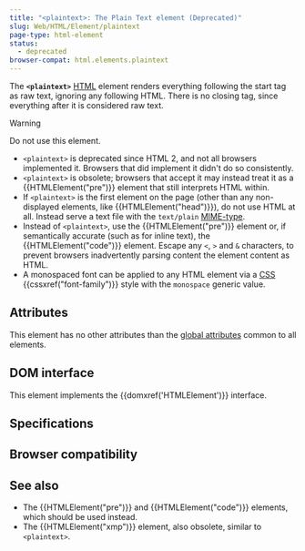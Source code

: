 ```yaml
---
title: "<plaintext>: The Plain Text element (Deprecated)"
slug: Web/HTML/Element/plaintext
page-type: html-element
status:
  - deprecated
browser-compat: html.elements.plaintext
---
```




The **`<plaintext>`** [HTML](/Web/HTML) element renders everything following the start tag as raw text, ignoring any following HTML. There is no closing tag, since everything after it is considered raw text.

> [!WARNING]
> Do not use this element.
>
> - `<plaintext>` is deprecated since HTML 2, and not all browsers implemented it. Browsers that did implement it didn't do so consistently.
> - `<plaintext>` is obsolete; browsers that accept it may instead treat it as a {{HTMLElement("pre")}} element that still interprets HTML within.
> - If `<plaintext>` is the first element on the page (other than any non-displayed elements, like {{HTMLElement("head")}}), do not use HTML at all. Instead serve a text file with the `text/plain` [MIME-type](/Learn/Server-side/Configuring_server_MIME_types).
> - Instead of `<plaintext>`, use the {{HTMLElement("pre")}} element or, if semantically accurate (such as for inline text), the {{HTMLElement("code")}} element. Escape any `<`, `>` and `&` characters, to prevent browsers inadvertently parsing content the element content as HTML.
> - A monospaced font can be applied to any HTML element via a [CSS](/Web/CSS) {{cssxref("font-family")}} style with the `monospace` generic value.

## Attributes

This element has no other attributes than the [global attributes](/Web/HTML/Global_attributes) common to all elements.

## DOM interface

This element implements the {{domxref('HTMLElement')}} interface.

<!-- ## Technical summary -->

## Specifications



## Browser compatibility



## See also

- The {{HTMLElement("pre")}} and {{HTMLElement("code")}} elements, which should be used instead.
- The {{HTMLElement("xmp")}} element, also obsolete, similar to `<plaintext>`.
